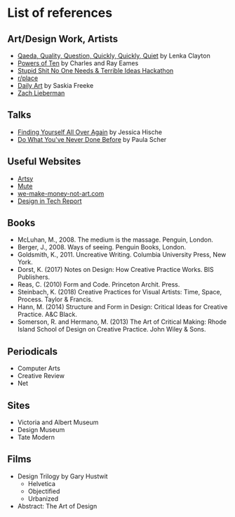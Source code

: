 # List of references

## Art/Design Work, Artists
- [Qaeda, Quality, Question, Quickly, Quickly, Quiet](http://www.lenkaclayton.com/qaeda-quality-question-quickly-quickly-quiet/) by Lenka Clayton
- [Powers of Ten](https://www.youtube.com/watch?v=0fKBhvDjuy0) by Charles and Ray Eames
- [Stupid Shit No One Needs & Terrible Ideas Hackathon](https://stupidhackathon.com/)
- [r/place](http://sudoscript.com/reddit-place/)
- [Daily Art](https://sasj.tumblr.com/) by Saskia Freeke
- [Zach Lieberman](https://www.instagram.com/zach.lieberman/)

## Talks
- [Finding Yourself All Over Again](https://www.youtube.com/watch?v=X8fA3FeeowE) by Jessica Hische
- [Do What You've Never Done Before](https://www.pentagram.com/about/paula-scher#video-do-what-youve-never-done-before) by Paula Scher

## Useful Websites
- [Artsy](https://www.artsy.net/)
- [Mute](http://www.metamute.org/)
- [we-make-money-not-art.com](https://we-make-money-not-art.com/)
- [Design in Tech Report](https://designintech.report/)

## Books
- McLuhan, M., 2008. The medium is the massage. Penguin, London.
- Berger, J., 2008. Ways of seeing. Penguin Books, London.
- Goldsmith, K., 2011. Uncreative Writing. Columbia University Press, New York.
- Dorst, K. (2017) Notes on Design: How Creative Practice Works. BIS Publishers.
- Reas, C. (2010) Form and Code. Princeton Archit. Press.
- Steinbach, K. (2018) Creative Practices for Visual Artists: Time, Space, Process. Taylor & Francis.
- Hann, M. (2014) Structure and Form in Design: Critical Ideas for Creative Practice. A&C Black.
- Somerson, R. and Hermano, M. (2013) The Art of Critical Making: Rhode Island School of Design on Creative Practice. John Wiley & Sons.

## Periodicals
- Computer Arts
- Creative Review
- Net

## Sites
- Victoria and Albert Museum
- Design Museum
- Tate Modern

## Films
- Design Trilogy by Gary Hustwit
	- Helvetica
	- Objectified
	- Urbanized
- Abstract: The Art of Design